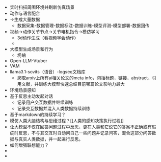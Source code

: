 - 实时扫描周围环境并刷新仿真场景
- 动作与语言配合
- ->生成大量数据
	- 数据采集-数据管理-数据标注-数据训练-模型评测-模型部署-数据回传
- 视频->动作关节节点->关节电机指令->模仿学习
	- 3d动作生成（看视频学会动作）
	-
- 大模型生成场景和行为
	- 坍缩
- Open-LLM-Vtuber
- VAM
- llama3.1-sovits（语音）-logseq文档库
	- 爬取arxiv上所有ai相关论文的meta info，包括标题，链接，abstract，引用文献，并训练大模型快速总结目前哪篇论文影响力最大
- 环境场景感知
- 基于反思主动发起对话
	- 记录用户交互数据并继续训练
	- 记录交互数据并混入人类数据持续训练
- 基于markdown的持续学习？
- 模仿人类大脑结构与思维过程？[[人类的感知决策执行过程]]
- 让大模型不仅在回答问题过程中反思，更在人类和它说它的答案不正确或有瑕疵时反思，不与其交互时自动问自己一些问题并记录问答，混合这部分问答数据与真实人类数据，并一起进行反思。
- 如何增强联想能力？
-
-